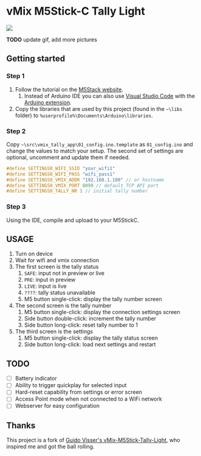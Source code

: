# vMix M5Stick-C Tally Light

![](working-example.gif)

**TODO** update gif, add more pictures

## Getting started

### Step 1

1. Follow the tutorial on the [M5Stack website](https://docs.m5stack.com/#/en/arduino/arduino_development).
    1. Instead of Arduino IDE you can also use [Visual Studio Code](https://code.visualstudio.com/) with the [Arduino extension](https://marketplace.visualstudio.com/items?itemName=vsciot-vscode.vscode-arduino).
1. Copy the libraries that are used by this project (found in the `~\libs` folder) to `%userprofile%\Documents\Arduino\libraries`.

### Step 2
Copy `~\src\vmix_tally_app\01_config.ino.template` as `01_config.ino` and change the values to match your setup. The second set of settings are optional, uncomment and update them if needed.
```c
#define SETTINGS0_WIFI_SSID "your_wifi1"
#define SETTINGS0_WIFI_PASS "wifi_pass1"
#define SETTINGS0_VMIX_ADDR "192.168.1.100" // or hostname
#define SETTINGS0_VMIX_PORT 8099 // default TCP API port
#define SETTINGS0_TALLY_NR 1 // initial tally number
```

### Step 3
Using the IDE, compile and upload to your M5StickC.

## USAGE

1. Turn on device
1. Wait for wifi and vmix connection
1. The first screen is the tally status
    1. `SAFE`: input not in preview or live
    1. `PRE`: input in preview
    1. `LIVE`: input is live
    1. `????`: tally status unavailable
    1. M5 button single-click: display the tally number screen
1. The second screen is the tally number
    1. M5 button single-click: display the connection settings screen
    1. Side button double-click: increment the tally number
    1. Side button long-click: reset tally number to 1
1. The third screen is the settings
    1. M5 button single-click: display the tally status screen
    2. Side button long-click: load next settings and restart

## TODO
* [ ]  Battery indicator
* [ ]  Ability to trigger quickplay for selected input
* [ ]  Hard-reset capability from settings or error screen
* [ ]  Access Point mode when not connected to a WiFi network
* [ ]  Webserver for easy configuration

## Thanks
This project is a fork of [Guido Visser's vMix-M5Stick-Tally-Light](https://github.com/guido-visser/vMix-M5Stick-Tally-Light), who inspired me and got the ball rolling.
